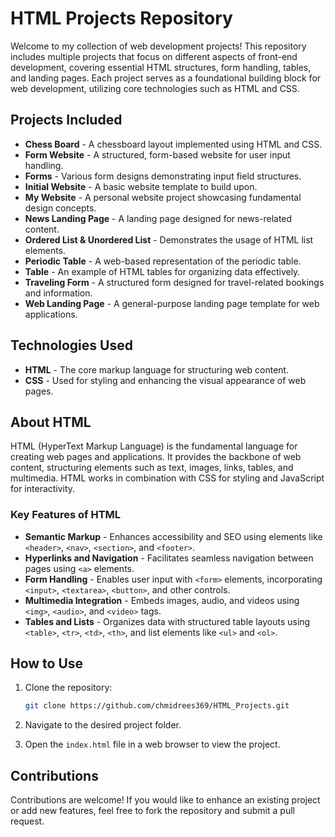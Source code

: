 # HTML Projects Repository

Welcome to my collection of web development projects! This repository includes multiple projects that focus on different aspects of front-end development, covering essential HTML structures, form handling, tables, and landing pages. Each project serves as a foundational building block for web development, utilizing core technologies such as HTML and CSS.

## Projects Included

- **Chess Board** - A chessboard layout implemented using HTML and CSS.
- **Form Website** - A structured, form-based website for user input handling.
- **Forms** - Various form designs demonstrating input field structures.
- **Initial Website** - A basic website template to build upon.
- **My Website** - A personal website project showcasing fundamental design concepts.
- **News Landing Page** - A landing page designed for news-related content.
- **Ordered List & Unordered List** - Demonstrates the usage of HTML list elements.
- **Periodic Table** - A web-based representation of the periodic table.
- **Table** - An example of HTML tables for organizing data effectively.
- **Traveling Form** - A structured form designed for travel-related bookings and information.
- **Web Landing Page** - A general-purpose landing page template for web applications.

## Technologies Used

- **HTML** - The core markup language for structuring web content.
- **CSS** - Used for styling and enhancing the visual appearance of web pages.

## About HTML

HTML (HyperText Markup Language) is the fundamental language for creating web pages and applications. It provides the backbone of web content, structuring elements such as text, images, links, tables, and multimedia. HTML works in combination with CSS for styling and JavaScript for interactivity.

### Key Features of HTML

- **Semantic Markup** - Enhances accessibility and SEO using elements like `<header>`, `<nav>`, `<section>`, and `<footer>`.
- **Hyperlinks and Navigation** - Facilitates seamless navigation between pages using `<a>` elements.
- **Form Handling** - Enables user input with `<form>` elements, incorporating `<input>`, `<textarea>`, `<button>`, and other controls.
- **Multimedia Integration** - Embeds images, audio, and videos using `<img>`, `<audio>`, and `<video>` tags.
- **Tables and Lists** - Organizes data with structured table layouts using `<table>`, `<tr>`, `<td>`, `<th>`, and list elements like `<ul>` and `<ol>`.

## How to Use

1. Clone the repository:

   ```sh
   git clone https://github.com/chmidrees369/HTML_Projects.git
   ```

2. Navigate to the desired project folder.
3. Open the `index.html` file in a web browser to view the project.

## Contributions

Contributions are welcome! If you would like to enhance an existing project or add new features, feel free to fork the repository and submit a pull request.
